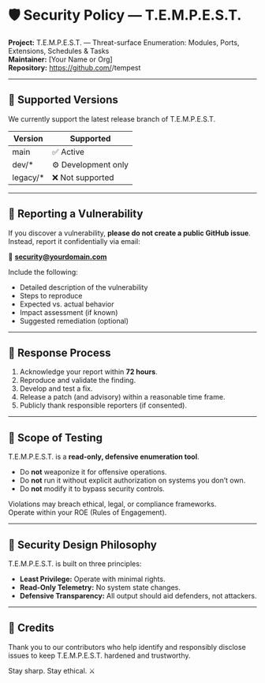 # 🛡️ Security Policy — T.E.M.P.E.S.T.

**Project:** T.E.M.P.E.S.T. — Threat-surface Enumeration: Modules, Ports, Extensions, Schedules & Tasks  
**Maintainer:** [Your Name or Org]  
**Repository:** https://github.com/<your-username>/tempest  

---

## 🔐 Supported Versions

We currently support the latest release branch of T.E.M.P.E.S.T.

| Version | Supported |
|----------|------------|
| main     | ✅ Active |
| dev/*    | ⚙️ Development only |
| legacy/* | ❌ Not supported |

---

## 📣 Reporting a Vulnerability

If you discover a vulnerability, **please do not create a public GitHub issue**.  
Instead, report it confidentially via email:

📧 **security@yourdomain.com**

Include the following:
- Detailed description of the vulnerability  
- Steps to reproduce  
- Expected vs. actual behavior  
- Impact assessment (if known)  
- Suggested remediation (optional)

---

## 🎯 Response Process

1. Acknowledge your report within **72 hours**.  
2. Reproduce and validate the finding.  
3. Develop and test a fix.  
4. Release a patch (and advisory) within a reasonable time frame.  
5. Publicly thank responsible reporters (if consented).

---

## 🚫 Scope of Testing

T.E.M.P.E.S.T. is a **read-only, defensive enumeration tool**.  
- Do **not** weaponize it for offensive operations.  
- Do **not** run it without explicit authorization on systems you don’t own.  
- Do **not** modify it to bypass security controls.  

Violations may breach ethical, legal, or compliance frameworks.  
Operate within your ROE (Rules of Engagement).

---

## 🧩 Security Design Philosophy

T.E.M.P.E.S.T. is built on three principles:
- **Least Privilege:** Operate with minimal rights.  
- **Read-Only Telemetry:** No system state changes.  
- **Defensive Transparency:** All output should aid defenders, not attackers.  

---

## 🧠 Credits

Thank you to our contributors who help identify and responsibly disclose issues to keep T.E.M.P.E.S.T. hardened and trustworthy.

Stay sharp. Stay ethical. ⚔️

